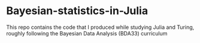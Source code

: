 # Bayesian-statistics-in-Julia
This repo contains the code that I produced while studying Julia and Turing, roughly following the Bayesian Data Analysis (BDA33) curriculum
